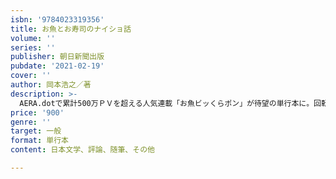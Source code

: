 ```yaml
---
isbn: '9784023319356'
title: お魚とお寿司のナイショ話
volume: ''
series: ''
publisher: 朝日新聞出版
pubdate: '2021-02-19'
cover: ''
author: 岡本浩之／著
description: >-
  AERA.dotで累計500万ＰＶを超える人気連載「お魚ビッくらポン」が待望の単行本に。回転寿司大手「くら寿司」執行役員の岡本浩之さんがお魚とお寿司、そして回転寿司業界にまつわる目からウロコのびっくり話を紹介します。
price: '900'
genre: ''
target: 一般
format: 単行本
content: 日本文学、評論、随筆、その他

---
```

